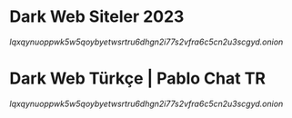 <html>
<body>
<h1>Dark Web Siteler 2023</h1>
<em> lqxqynuoppwk5w5qoybyetwsrtru6dhgn2i77s2vfra6c5cn2u3scgyd.onion </em>
    <h1><strong>Dark Web Türkçe | Pablo Chat TR</strong></h1>   
    <p>
    <em> lqxqynuoppwk5w5qoybyetwsrtru6dhgn2i77s2vfra6c5cn2u3scgyd.onion </em>
    </p>
    </body>
    </html>
